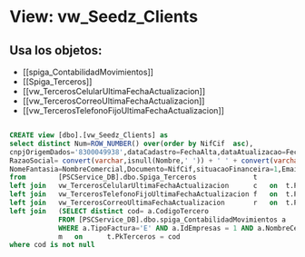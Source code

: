 # View: vw_Seedz_Clients

## Usa los objetos:
- [[spiga_ContabilidadMovimientos]]
- [[Spiga_Terceros]]
- [[vw_TercerosCelularUltimaFechaActualizacion]]
- [[vw_TercerosCorreoUltimaFechaActualizacion]]
- [[vw_TercerosTelefonoFijoUltimaFechaActualizacion]]

```sql

CREATE view [dbo].[vw_Seedz_Clients] as
select distinct Num=ROW_NUMBER() over(order by NifCif  asc),
cnpjOrigemDados='8300049938',dataCadastro=FechaAlta,dataAtualizacao=FechaMod,Id=Cod,--PkTerceros,
RazaoSocial= convert(varchar,isnull(Nombre,' ')) + ' ' + convert(varchar,isnull(apellido1,' ')) + ' ' + convert(varchar,isnull(apellido2,' ')),
NomeFantasia=NombreComercial,Documento=NifCif,situacaoFinanceira=1,Email=r.email,Celular=c.Numero
from		[PSCService_DB].dbo.Spiga_Terceros				t
left join	vw_TercerosCelularUltimaFechaActualizacion		c	on	t.PkTerceros = c.PkFkTerceros
left join	vw_TercerosTelefonoFijoUltimaFechaActualizacion	f	on	t.PkTerceros = f.PkFkTerceros
left join	vw_TercerosCorreoUltimaFechaActualizacion		r	on	t.PkTerceros = r.PkFkTerceros
left join	(SELECT distinct cod= a.CodigoTercero 
			FROM [PSCService_DB].dbo.spiga_ContabilidadMovimientos a					  
			WHERE a.TipoFactura='E' AND a.IdEmpresas = 1 AND a.NombreCentro LIKE 'JD%' AND a.CodigoTercero IS NOT NULL )
			m	on		t.PkTerceros = cod	
where cod is not null

```
